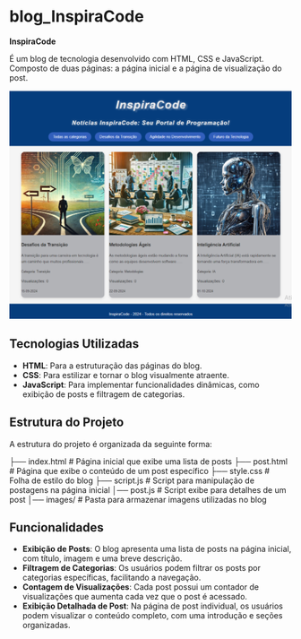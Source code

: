 # blog_InspiraCode

**InspiraCode** 

É um blog de tecnologia desenvolvido com HTML, CSS e JavaScript.  
Composto de duas páginas: a página inicial e a página de visualização do post.

![Blog InspiraCode](image.png)

## Tecnologias Utilizadas

- **HTML**: Para a estruturação das páginas do blog.
- **CSS**: Para estilizar e tornar o blog visualmente atraente.
- **JavaScript**: Para implementar funcionalidades dinâmicas, como exibição de posts e filtragem de categorias.

## Estrutura do Projeto

A estrutura do projeto é organizada da seguinte forma:

├── index.html # Página inicial que exibe uma lista de posts 
├── post.html # Página que exibe o conteúdo de um post específico 
├── style.css # Folha de estilo do blog 
├── script.js # Script para manipulação de postagens na página inicial 
│── post.js # Script exibe para detalhes de um post 
│── images/ # Pasta para armazenar imagens utilizadas no blog

## Funcionalidades

- **Exibição de Posts**: O blog apresenta uma lista de posts na página inicial, com título, imagem e uma breve descrição.
- **Filtragem de Categorias**: Os usuários podem filtrar os posts por categorias específicas, facilitando a navegação.
- **Contagem de Visualizações**: Cada post possui um contador de visualizações que aumenta cada vez que o post é acessado.
- **Exibição Detalhada de Post**: Na página de post individual, os usuários podem visualizar o conteúdo completo, com uma introdução e seções organizadas.